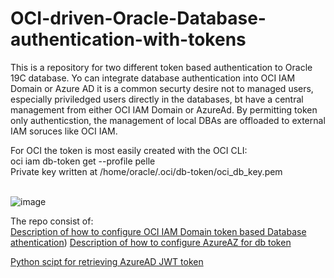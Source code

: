 # OCI-driven-Oracle-Database-authentication-with-tokens
This is a repository for two different token based authentication to Oracle 19C database. Yo can integrate database authentication into OCI IAM Domain or Azure AD
it is a common securty desire not to managed users, especially priviledged users directly in the databases, bt have a central management from either OCI IAM Domain or AzureAd. 
By permitting token only authenticstion, the management of local DBAs are offloaded to external IAM soruces like OCI IAM.

For OCI the token is most easily created with the OCI CLI: <BR>
  oci iam db-token get --profile pelle<BR>
Private key written at /home/oracle/.oci/db-token/oci_db_key.pem<BR><BR>
  
![image](https://github.com/bios62/OCI-driven-Oracle-Database-authentication-with-tokens/assets/23355458/30641e28-53e4-4976-af51-0daf59ddb0f8)

The repo consist of:<BR>
[Description of how to configure OCI IAM Domain token based Database athentication](https://github.com/bios62/OCI-driven-Oracle-Database-authentication-with-tokens/blob/main/ociiam_oracleDB.pdf))
[Description of how to configure AzureAZ for db token](https://github.com/bios62/OCI-driven-Oracle-Database-authentication-with-tokens/blob/main/db_authentication.pdf)

[Python scipt for retrieving AzureAD JWT token](https://github.com/bios62/OCI-driven-Oracle-Database-authentication-with-tokens/blob/main/getazadtokenV3.py)

